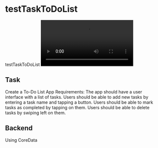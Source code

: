 # testTaskToDoList
testTaskToDoList 
![](https://github.com/Kengii/testTaskToDoList/blob/main/Readme%20assets/Simulator%20Screen%20Recording%20-%20iPhone%2015%20Pro%20-%202023-10-14%20at%2016.40.34.mp4)


## Task

Create a To-Do List App
Requirements:
The app should have a user interface with a list of tasks.
Users should be able to add new tasks by entering a task name and tapping a button. Users should be able to mark tasks as completed by tapping on them.
Users should be able to delete tasks by swiping left on them.

## Backend

Using CoreData
